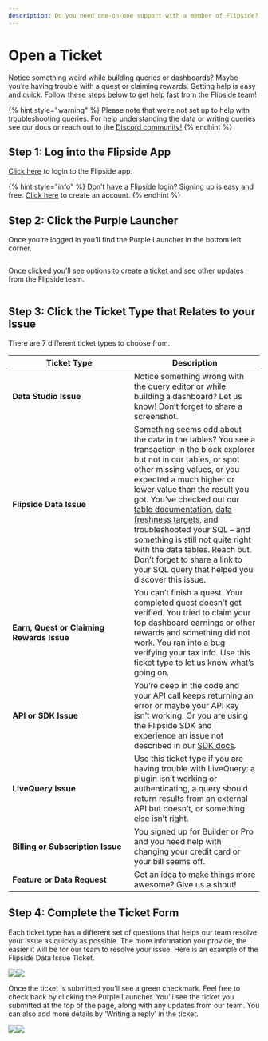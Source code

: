 ```yaml
---
description: Do you need one-on-one support with a member of Flipside?
---
```


# Open a Ticket

Notice something weird while building queries or dashboards? Maybe you’re having trouble with a quest or claiming rewards. Getting help is easy and quick. Follow these steps below to get help fast from the Flipside team!

{% hint style="warning" %}
Please note that we’re not set up to help with troubleshooting queries. For help understanding the data or writing queries see our docs or reach out to the [Discord community!](https://discord.gg/flipside)
{% endhint %}

## Step 1: Log into the Flipside App

[Click here](https://flipsidecrypto.xyz/auth/auth0) to login to the Flipside app.

{% hint style="info" %}
Don’t have a Flipside login? Signing up is easy and free. [Click here](https://flipsidecrypto.xyz/auth/auth0?screen\_hint=signup) to create an account.
{% endhint %}

## Step 2: Click the Purple Launcher

Once you’re logged in you’ll find the Purple Launcher in the bottom left corner.

<figure><img src="https://lh7-us.googleusercontent.com/Xvr3o2qZz1FNIeBCImC1sNo9rG1Hpzk8F0_120EPCl3HAMi1wHgF6-l4qxkVJtbBtcp4vLBCIixns7aPUKafQau3YuE0TdkDZqoDclahOkSe4H3uWarYK1zkTxoMkUMUOnYCHmK0OELAJTxdfLqBJms" alt=""><figcaption></figcaption></figure>

Once clicked you’ll see options to create a ticket and see other updates from the Flipside team.

<figure><img src="https://lh7-us.googleusercontent.com/z2h2oIh_rw_cxIaizBd2BFH_khAfdKL7B_8zeiMpbOXuzcfZfdL53pgMA4K_QlbCvTOYABIrVFunjy3KLOOcBzgIlVvFzkA2Y6XoZVPoOR8ZmHuNGjJSDIMNYcXVHiw-JGebNbjxS-vB_R3LDxvIE3A" alt=""><figcaption></figcaption></figure>

## Step 3: Click the Ticket Type that Relates to your Issue

There are 7 different ticket types to choose from.

<table><thead><tr><th width="228">Ticket Type</th><th>Description</th></tr></thead><tbody><tr><td><strong>Data Studio Issue</strong></td><td>Notice something wrong with the query editor or while building a dashboard? Let us know! Don’t forget to share a screenshot.</td></tr><tr><td><strong>Flipside Data Issue</strong></td><td>Something seems odd about the data in the tables? You see a transaction in the block explorer but not in our tables, or spot other missing values, or you expected a much higher or lower value than the result you got. You’ve checked out our <a href="https://docs.flipsidecrypto.com/data/flipside-data">table documentation</a>, <a href="https://docs.flipsidecrypto.com/data/flipside-data/table-freshness-targets">data freshness targets</a>, and troubleshooted your SQL – and something is still not quite right with the data tables. Reach out. Don’t forget to share a link to your SQL query that helped you discover this issue. </td></tr><tr><td><strong>Earn, Quest or Claiming Rewards Issue</strong></td><td>You can’t finish a quest. Your completed quest doesn’t get verified. You tried to claim your top dashboard earnings or other rewards and something did not work. You ran into a bug verifying your tax info. Use this ticket type to let us know what’s going on.</td></tr><tr><td><strong>API or SDK Issue</strong></td><td>You’re deep in the code and your API call keeps returning an error or maybe your API key isn’t working. Or you are using the Flipside SDK and experience an issue not described in our <a href="https://docs.flipsidecrypto.com/products/api-sdk-developers/get-started">SDK docs</a>.</td></tr><tr><td><strong>LiveQuery Issue</strong></td><td>Use this ticket type if you are having trouble with LiveQuery: a plugin isn’t working or authenticating, a query should return results from an external API but doesn’t, or something else isn’t right.</td></tr><tr><td><strong>Billing or Subscription Issue</strong></td><td>You signed up for Builder or Pro and you need help with changing your credit card or your bill seems off. </td></tr><tr><td><strong>Feature or Data Request</strong></td><td>Got an idea to make things more awesome? Give us a shout!</td></tr></tbody></table>

## Step 4: Complete the Ticket Form

Each ticket type has a different set of questions that helps our team resolve your issue as quickly as possible. The more information you provide, the easier it will be for our team to resolve your issue. Here is an example of the Flipside Data Issue Ticket.

![](https://lh7-us.googleusercontent.com/ynOVYA5eW7MOaIBPcX8uu-NPnW6\_BsCwfrgoCAPyzFWkJbBQ8cILpzrWWWIYstUHrqCp7mTaco0\_2USZIjaoDj3putAq5S4\_NnCQewlailnzy\_qt9kx3231clOdmd28X7O44L1SHK45GkCRQ0Wo8Z2M)![](https://lh7-us.googleusercontent.com/lMIudUfAgLpUQmZyWXatxxY-L\_ZztucUML5tdULsZ7SblevJfMIryaKyAT4MgtnutC6yRcaSCnA-PCAGpMBXpQiSkOTijh5z4AniFCw6NXmQU86BN2yHHWtAUVKShQ\_eycLR2S2\_ZvL05T1ZzF4s92k)

Once the ticket is submitted you’ll see a green checkmark. Feel free to check back by clicking the Purple Launcher. You’ll see the ticket you submitted at the top of the page, along with any updates from our team. You can also add more details by ‘Writing a reply’ in the ticket.

![](https://lh7-us.googleusercontent.com/3GGN8R8HQq8zytUjmww4Vig4s4ZIhiNnP7TNGKd8ZYkcxzrOsasn1qUPBZWH2izTvoJv9xjTh17-JmKSetNDup8SwPvu-Jpl0JE86D1lAyCMaLmIbhtToZzdQSxjuF4FNzw4agZt3IPwYWtp6AmctI8)![](https://lh7-us.googleusercontent.com/mi1tleI4uzDOpnOBJS06MFj20757H19RKQfeGtBGilyIN8xXg-P50lbNZ0B3h7dxQakOQb8piDjCRcfLdvIg27e0kYjLawzPJy0\_gijrDCTcztWDliRkqV2DngCkvJJDEuppjhwLu-HMAoy5N4x1fJQ)
